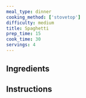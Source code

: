 ```yaml
---
meal_type: dinner
cooking_method: ['stovetop']
difficulty: medium
title: Spaghetti
prep_time: 15
cook_time: 30
servings: 4
---
```


## Ingredients

## Instructions
